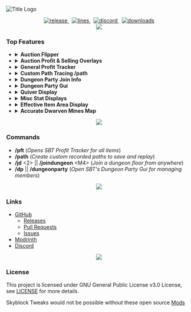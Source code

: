 ![Title Logo](https://i.imgur.com/UloOzQW.png)

<div align="center">
    <a href="https://github.com/MrFast-js/Skyblock-Tweaks/releases/latest" target="_blank">
        <img src="https://img.shields.io/github/v/release/MrFast-js/Skyblock-Tweaks?include_prereleases&label=Latest&logo=Github&logoColor=FFFFFF&labelColor=262626&color=0074D4&style=for-the-badge" alt="release">
    </a>&nbsp;
    <a href="https://github.com/MrFast-js/Skyblock-Tweaks/graphs/code-frequency" target="_blank">
        <img src="https://img.shields.io/github/license/MrFast-js/Skyblock-Tweaks?label=License&logo=Github&logoColor=FFFFFF&labelColor=262626&color=0074D4&style=for-the-badge" alt="lines">
    </a>&nbsp;
    <a href="https://discord.gg/MDw2Q9eBdw" target="_blank">
        <img src="https://img.shields.io/discord/1199540355859746897?label=Discord&logo=Discord&logoColor=FFFFFF&labelColor=262626&color=0074D4&style=for-the-badge" alt="discord">
    </a>&nbsp;
    <a href="https://github.com/MrFast-js/Skyblock-Tweaks/releases" target="_blank">
        <img src="https://camo.githubusercontent.com/dc12a87fe66a7d9d667a37efb5ed4a79c0a055b19119c8dc22e0616608e918e0/68747470733a2f2f6170702e6d72666173742d646576656c6f7065722e636f6d2f646f776e6c6f616473?cache-buster=192" alt="downloads">
    </a>
</div>

<div align="center"><img src='https://i.imgur.com/0KOjr5l.png'/></div>

### Top Features

- <details>
    <summary>
        <strong>Auction Flipper</strong>
    </summary>
    <img src="https://i.imgur.com/oDzb95G.png" alt="Auction Flipper Chat">
    <img src="https://i.imgur.com/mIHMYYe.png" alt="Auction Flipper Config">
  </details>

- <details>
    <summary>
        <strong>Auction Profit & Selling Overlays</strong>
    </summary>
    <img src="https://i.imgur.com/k5CoTV3.png" alt="Auction Overlay 1">
    <img src="https://i.imgur.com/Vj98I8s.png" alt="Auction Overlay 2">
    <img src="https://i.imgur.com/SfJtRdd.png" alt="Auction Overlay 3">
  </details>

- <details style="width: 600px">
    <summary>
        <strong>General Profit Tracker</strong>
    </summary>
    <i>Tracks all items picked up in inventory or sacks using current market prices on bazaar and auction house.</i>
    <img src="https://i.imgur.com/E2MMReL.png" alt="Profit Tracker">
  </details>

- <details>
    <summary>
        <strong>Custom Path Tracing /path</strong>
    </summary>
    <i>Allows for recording of movement paths allowing for easy creation of advanced mining routes.</i>
    <img src="https://i.imgur.com/bgkk0cs.png" alt="Path Tracing">
  </details>

- <details>
    <summary>
        <strong>Dungeon Party Join Info</strong>
    </summary>
    <i>Shows a customizable join message upon a player joining your dungeon party</i><br>
    <img src="https://i.imgur.com/PCZ8Jjq.png" alt="Dungeon Party Join">
  </details>

- <details>
    <summary>
        <strong>Dungeon Party Gui</strong>
    </summary>
    <i>Displays a visual of your dungeon party allowing for easy management.</i><br>
    <img src="https://github.com/user-attachments/assets/35e426f2-6010-42cc-8243-e09a3943ce8a" alt="Dungeon Party Join">
  </details>

- <details>
    <summary>
        <strong>Quiver Display</strong>
    </summary>
    <i>Customizable Display of your arrows remaining</i><br>
    <img src="https://i.imgur.com/YzrT1hs.png" alt="Quiver Display">
  </details>

- <details>
    <summary>
        <strong>Misc Stat Displays</strong>
    </summary>
    <i>Allows for customizable and moveable displays of your skyblock stats.</i><br>
    <i>Health, Mana, Overflow Mana, Defense, Effective Health, Speed, etc.</i><br>
    <img src="https://i.imgur.com/iNMvizf.png" alt="Misc Stat Displays">
  </details>

- <details>
    <summary>
        <strong>Effective Item Area Display</strong>
    </summary>
    <i>Customizable colors. Works for hyperion, Spirit Scepter, + more in future</i><br>
    <img src="https://i.imgur.com/54XTCKV.png" alt="Effective Item Area Display">
  </details>

- <details>
    <summary>
        <strong>Accurate Dwarven Mines Map</strong>
    </summary>
    <i>Customizable colors. Works for hyperion, Spirit Scepter, + more in future</i><br>
    <img src="https://github.com/user-attachments/assets/0f411b48-945c-42aa-89fc-37ac55cde1a0" alt="Effective Item Area Display">
  </details>

<div align="center"><img src='https://i.imgur.com/0KOjr5l.png'/></div>

### Commands
- **/pft** (*Opens SBT Profit Tracker for all items*)
- **/path** (*Create custom recorded paths to save and replay*)
- **/jd** \<2\> || **/joindungeon** \<M4\> (*Join a dungeon floor from anywhere*)
- **/dp** || **/dungeonparty** (*Open SBT's Dungeon Party Gui for managing members*)

<div align="center"><img src='https://i.imgur.com/0KOjr5l.png'/></div>

### Links

- [GitHub](https://github.com/MrFast-js/Skyblock-Tweaks)
  - [Releases](https://github.com/MrFast-js/Skyblock-Tweaks/releases)
  - [Pull Requests](https://github.com/MrFast-js/Skyblock-Tweaks/pulls)
  - [Issues](https://github.com/MrFast-js/Skyblock-Tweaks/issues)
- [Modrinth](https://modrinth.com/mod/skyblock-tweaks)
- [Discord](https://discordapp.com/invite/MDw2Q9eBdw)

<div align="center"><img src='https://i.imgur.com/0KOjr5l.png'/></div>

### License
This project is licensed under GNU General Public License v3.0 License, see [LICENSE](LICENSE) for more details.

Skyblock Tweaks would not be possible without these open source [Mods](ThirdPartyProjects.md) 
